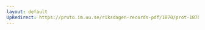 ```yaml
---
layout: default
UpRedirect: https://pruto.im.uu.se/riksdagen-records-pdf/1870/prot-1870--ak--212/prot-1870--ak--212_038.pdf
---
```

